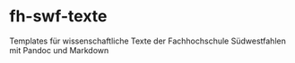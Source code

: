 # fh-swf-texte
Templates für wissenschaftliche Texte der Fachhochschule Südwestfahlen mit Pandoc und Markdown
